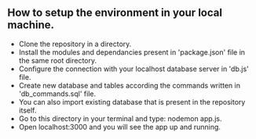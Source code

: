 ## How to setup the environment in your local machine.
- Clone the repository in a directory.
- Install the modules and dependancies present in 'package.json' file in the same root directory. 
- Configure the connection with your localhost database server in 'db.js' file.
- Create new database and tables according the commands written in 'db_commands.sql' file.
- You can also import existing database that is present in the repository itself.
- Go to this directory in your terminal and type: nodemon app.js.
- Open localhost:3000 and you will see the app up and running.
